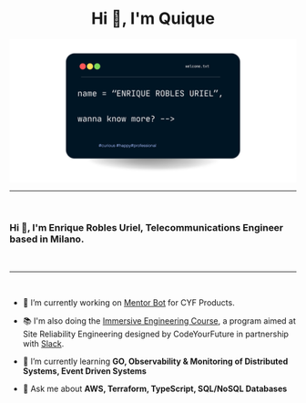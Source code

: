 <h1 align="center">Hi 👋, I'm Quique</h1>

<img src="https://raw.githubusercontent.com/QuiqueRobles/QuiqueRobles/main/header.png" align="center" alt="berkeli header image">

-------------------
&emsp;
<h3 align="left">Hi 👋, I'm Enrique Robles Uriel, Telecommunications Engineer based in Milano.</h3>
&emsp;

-------------------
&emsp;

- 🔭 I’m currently working on [Mentor Bot](https://mentor.love/) for CYF Products. 
- 📚 I'm also doing the [Immersive Engineering Course](https://github.com/CodeYourFuture/immersive-go-course), a program aimed at Site Reliability Engineering designed by CodeYourFuture in partnership with [Slack](https://slack.com/).

- 🌱 I’m currently learning **GO, Observability & Monitoring of Distributed Systems, Event Driven Systems**

- 💬 Ask me about **AWS, Terraform, TypeScript, SQL/NoSQL Databases**

&emsp;
